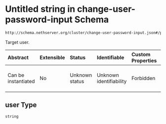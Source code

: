 # Untitled string in change-user-password-input Schema

```txt
http://schema.nethserver.org/cluster/change-user-password-input.json#/properties/user
```

Target user.

| Abstract            | Extensible | Status         | Identifiable            | Custom Properties | Additional Properties | Access Restrictions | Defined In                                                                                         |
| :------------------ | :--------- | :------------- | :---------------------- | :---------------- | :-------------------- | :------------------ | :------------------------------------------------------------------------------------------------- |
| Can be instantiated | No         | Unknown status | Unknown identifiability | Forbidden         | Allowed               | none                | [change-user-password-input.json*](cluster/change-user-password-input.json "open original schema") |

## user Type

`string`
